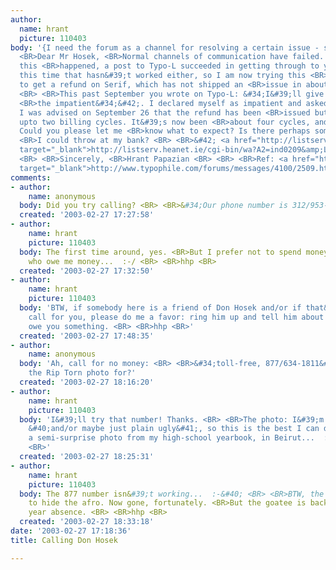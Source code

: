 ```yaml
---
author:
  name: hrant
  picture: 110403
body: '{I need the forum as a channel for resolving a certain issue - sorry.} <BR>
  <BR>Dear Mr Hosek, <BR>Normal channels of communication have failed. The last time
  this <BR>happened, a post to Typo-L succeeded in getting through to you,  <BR>but
  this time that hasn&#39;t worked either, so I am now trying this <BR>forum, hoping
  to get a refund on Serif, which has not shipped an <BR>issue in about three years.
  <BR> <BR>This past September you wrote on Typo-L: &#34;I&#39;ll give refunds to
  <BR>the impatient&#34;&#42;. I declared myself as impatient and asked for a <BR>refund.
  I was advised on September 26 that the refund has been <BR>issued but it would take
  upto two billing cycles. It&#39;s now been <BR>about four cycles, and still nothing.
  Could you please let me <BR>know what to expect? Is there perhaps some information
  <BR>I could throw at my bank? <BR> <BR>&#42; <a href="http://listserv.heanet.ie/cgi-bin/wa?A2=ind0209&amp;L=typo-l&amp;D=0&amp;T=0&amp;P=12097"
  target="_blank">http://listserv.heanet.ie/cgi-bin/wa?A2=ind0209&amp;L=typo-l&amp;D=0&amp;T=0&amp;P=12097</a>
  <BR> <BR>Sincerely, <BR>Hrant Papazian <BR> <BR> <BR>Ref: <a href="http://www.typophile.com/forums/messages/4100/2509.html"
  target="_blank">http://www.typophile.com/forums/messages/4100/2509.html</a> <BR>'
comments:
- author:
    name: anonymous
  body: Did you try calling? <BR> <BR>&#34;Our phone number is 312/953-3679&#34;
  created: '2003-02-27 17:27:58'
- author:
    name: hrant
    picture: 110403
  body: The first time around, yes. <BR>But I prefer not to spend money on people
    who owe me money...  :-/ <BR> <BR>hhp <BR>
  created: '2003-02-27 17:32:50'
- author:
    name: hrant
    picture: 110403
  body: 'BTW, if somebody here is a friend of Don Hosek and/or if that&#39;s a free
    call for you, please do me a favor: ring him up and tell him about all this. I&#39;ll
    owe you something. <BR> <BR>hhp <BR>'
  created: '2003-02-27 17:48:35'
- author:
    name: anonymous
  body: 'Ah, call for no money: <BR> <BR>&#34;toll-free, 877/634-1811&#34; <BR> <BR>What&#39;s
    the Rip Torn photo for?'
  created: '2003-02-27 18:16:20'
- author:
    name: hrant
    picture: 110403
  body: 'I&#39;ll try that number! Thanks. <BR> <BR>The photo: I&#39;m extremely un-photogenic
    &#40;and/or maybe just plain ugly&#41;, so this is the best I can do - it was
    a semi-surprise photo from my high-school yearbook, in Beirut...  :-/ <BR> <BR>hhp
    <BR>'
  created: '2003-02-27 18:25:31'
- author:
    name: hrant
    picture: 110403
  body: The 877 number isn&#39;t working...  :-&#40; <BR> <BR>BTW, the cropping is
    to hide the afro. Now gone, fortunately. <BR>But the goatee is back, after a 12
    year absence. <BR> <BR>hhp <BR>
  created: '2003-02-27 18:33:18'
date: '2003-02-27 17:18:36'
title: Calling Don Hosek

---
```

